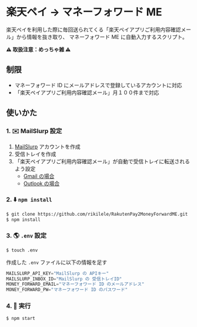 # 楽天ペイ → マネーフォワード ME

楽天ペイを利用した際に毎回送られてくる「楽天ペイアプリご利用内容確認メール」から情報を抜き取り、
マネーフォワード ME に自動入力するスクリプト。

**⚠️ 取扱注意：めっちゃ雑 ⚠️**

## 制限

- マネーフォワード ID にメールアドレスで登録しているアカウントに対応
- 「楽天ペイアプリご利用内容確認メール」月１００件まで対応

## 使いかた

### 1. ✉️ MailSlurp 設定

1. [MailSlurp](https://docs.mailslurp.com/) アカウントを作成
1. 受信トレイを作成
1. 「楽天ペイアプリご利用内容確認メール」が自動で受信トレイに転送されるよう設定
    - [Gmail の場合](https://support.google.com/mail/answer/10957)
    - [Outlook の場合](https://support.microsoft.com/en-us/office/turn-on-automatic-forwarding-in-outlook-7f2670a1-7fff-4475-8a3c-5822d63b0c8e)

### 2. ⬇️ `npm install`

```sh
$ git clone https://github.com/rikilele/RakutenPay2MoneyForwardME.git
$ npm install
```

### 3. 🌎 `.env` 設定

```sh
$ touch .env
```

作成した `.env` ファイルに以下の情報を足す

```js
MAILSLURP_API_KEY="MailSlurp の APIキー"
MAILSLURP_INBOX_ID="MailSlurp の 受信トレイID"
MONEY_FORWARD_EMAIL="マネーフォワード ID のメールアドレス"
MONEY_FORWARD_PW="マネーフォワード ID のパスワード"
```

### 4. 🏃 実行

```sh
$ npm start
```
